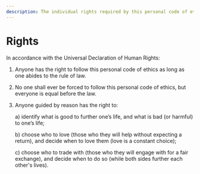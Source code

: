 ```yaml
---
description: The individual rights required by this personal code of ethic.
---
```


# Rights

In accordance with the Universal Declaration of Human Rights:

1. Anyone has the right to follow this personal code of ethics as long as one abides to the rule of law.
2. No one shall ever be forced to follow this personal code of ethics, but everyone is equal before the law.
3. Anyone guided by reason has the right to:

   a\) identify what is good to further one’s life, and what is bad \(or harmful\) to one’s life;

   b\) choose who to love \(those who they will help without expecting a return\), and decide when to love them \(love is a constant choice\);

   c\) choose who to trade with \(those who they will engage with for a fair exchange\), and decide when to do so \(while both sides further each other's lives\).

